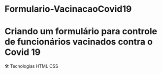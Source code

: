 # Formulario-VacinacaoCovid19
<h1>Criando um formulário para controle de funcionários vacinados contra o Covid 19</h1>


🛠 Tecnologias
HTML
CSS
